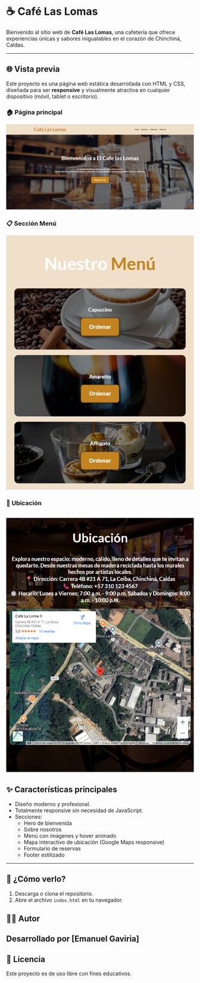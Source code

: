 # ☕ Café Las Lomas

Bienvenido al sitio web de **Café Las Lomas**, una cafetería que ofrece experiencias únicas y sabores inigualables en el corazón de Chinchiná, Caldas.

---

## 🌐 Vista previa

Este proyecto es una página web estática desarrollada con HTML y CSS, diseñada para ser **responsive** y visualmente atractiva en cualquier dispositivo (móvil, tablet o escritorio).

### 🏠 Página principal
![Vista de la página principal](Media/vista-previa.png)

### 📋 Sección Menú
![Vista del menú](Media/vista-previa2.png)

### 📍 Ubicación
![Vista del mapa](Media/vista-previa3.png)
---

## ✨ Características principales

- Diseño moderno y profesional.
- Totalmente responsive sin necesidad de JavaScript.
- Secciones:
  - Hero de bienvenida
  - Sobre nosotros
  - Menú con imágenes y hover animado
  - Mapa interactivo de ubicación (Google Maps responsive)
  - Formulario de reservas
  - Footer estilizado

---

## 🚀 ¿Cómo verlo?

1. Descarga o clona el repositorio.
2. Abre el archivo `index.html` en tu navegador.


## 🧑‍💻 Autor

Desarrollado por [Emanuel Gaviria]  
---

## 📝 Licencia

Este proyecto es de uso libre con fines educativos.
